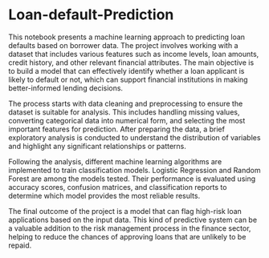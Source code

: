 # Loan-default-Prediction
This notebook presents a machine learning approach to predicting loan defaults based on borrower data. The project involves working with a dataset that includes various features such as income levels, loan amounts, credit history, and other relevant financial attributes. The main objective is to build a model that can effectively identify whether a loan applicant is likely to default or not, which can support financial institutions in making better-informed lending decisions.

The process starts with data cleaning and preprocessing to ensure the dataset is suitable for analysis. This includes handling missing values, converting categorical data into numerical form, and selecting the most important features for prediction. After preparing the data, a brief exploratory analysis is conducted to understand the distribution of variables and highlight any significant relationships or patterns.

Following the analysis, different machine learning algorithms are implemented to train classification models. Logistic Regression and Random Forest are among the models tested. Their performance is evaluated using accuracy scores, confusion matrices, and classification reports to determine which model provides the most reliable results.

The final outcome of the project is a model that can flag high-risk loan applications based on the input data. This kind of predictive system can be a valuable addition to the risk management process in the finance sector, helping to reduce the chances of approving loans that are unlikely to be repaid.

